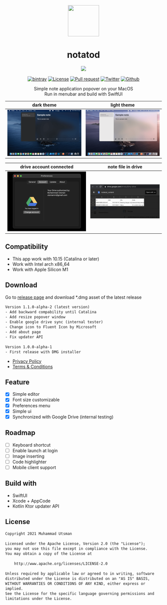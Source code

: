 <div align="center">
  <img src="https://i.ibb.co/2Wq0495/ic-launcher.png" width="100" height="100"/>

  <h1 align="center">notatod</h1>
</div>

<p align="center">
  <img src="https://images.unsplash.com/photo-1505968409348-bd000797c92e?ixid=MXwxMjA3fDB8MHxwaG90by1wYWdlfHx8fGVufDB8fHw%3D&ixlib=rb-1.2.1&auto=format&fit=crop&w=800&q=80"/>
</p>

<p align="center">
  <a href="#"><img alt="bintray" src="https://badgen.net/badge/macOS/10.15/blue?icon=apple"></a>
  <a href="LICENSE"><img alt="License" src="https://img.shields.io/badge/License-Apache%202.0-blue.svg"></a>
  <a href="https://github.com/utsmannn/notatod/pulls"><img alt="Pull request" src="https://img.shields.io/badge/PRs-welcome-brightgreen.svg?style=flat"></a>
  <a href="https://twitter.com/utsmannn"><img alt="Twitter" src="https://img.shields.io/twitter/follow/utsmannn"></a>
  <a href="https://github.com/utsmannn"><img alt="Github" src="https://img.shields.io/github/followers/utsmannn?label=follow&style=social"></a>
  <p align="center">Simple note application popover on your MacOS<br>Run in menubar and build with SwiftUI</p>
</p>

|dark theme|light theme|
|---|---|
|![](images/img1.png)|![](images/img2.png)|

|drive account connected|note file in drive|
|---|---|
|![](images/img3.png)|![](images/img4.png)|

## Compatibility
- This app work with 10.15 (Catalina or later)
- Work with Intel arch x86_64
- Work with Apple Silicon M1

## Download
Go to [release page](https://github.com/utsmannn/notatod/releases) and download *.dmg asset of the latest release
```
Version 1.1.0-alpha-2 (latest version)
- Add backward compability until Catalina
- Add resize popover window
- Enable google drive sync (internal tester)
- Change icon to Fluent Icon by Microsoft
- Add about page
- Fix updater API

Version 1.0.0-alpha-1
- First release with DMG installer
```

- [Privacy Policy](https://utsmannn.github.io/notatod/privacy-policy)
- [Terms & Conditions](https://utsmannn.github.io/notatod/terms-and-conditions)

## Feature
- [x] Simple editor
- [x] Font size customizable
- [x] Preferences menu
- [x] Simple ui
- [x] Synchronized with Google Drive (internal testing)

## Roadmap
- [ ] Keyboard shortcut
- [ ] Enable launch at login
- [ ] Image inserting
- [ ] Code highlighter
- [ ] Mobile client support

## Build with
- SwiftUI
- Xcode + AppCode
- Kotlin Ktor updater API

## License
```
Copyright 2021 Muhammad Utsman

Licensed under the Apache License, Version 2.0 (the "License");
you may not use this file except in compliance with the License.
You may obtain a copy of the License at

    http://www.apache.org/licenses/LICENSE-2.0

Unless required by applicable law or agreed to in writing, software
distributed under the License is distributed on an "AS IS" BASIS,
WITHOUT WARRANTIES OR CONDITIONS OF ANY KIND, either express or implied.
See the License for the specific language governing permissions and
limitations under the License.
```